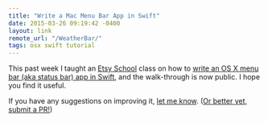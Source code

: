 ```yaml
---
title: "Write a Mac Menu Bar App in Swift"
date: 2015-03-26 09:19:42 -0400
layout: link
remote_url: "/WeatherBar/"
tags: osx swift tutorial
---
```


This past week I taught an [Etsy School](https://blog.etsy.com/news/2013/about-us-etsy-school/) class on how to [write an OS X menu bar (aka status bar) app in Swift](http://footle.org/WeatherBar/), and the walk-through is now public. I hope you find it useful.

If you have any suggestions on improving it, [let me know](mailto:brad@footle.org). ([Or better yet, submit a PR!](https://github.com/bgreenlee/WeatherBar/pulls))